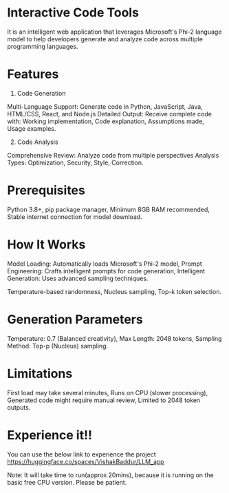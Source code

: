 # Interactive Code Tools
It is an intelligent web application that leverages Microsoft's Phi-2 language model to help developers generate and analyze code across multiple programming languages. 

# Features
1. Code Generation

Multi-Language Support: Generate code in Python, JavaScript, Java, HTML/CSS, React, and Node.js
Detailed Output: Receive complete code with:
Working implementation,
Code explanation,
Assumptions made,
Usage examples.

2. Code Analysis

Comprehensive Review: Analyze code from multiple perspectives
Analysis Types:
Optimization,
Security,
Style,
Correction.

# Prerequisites

Python 3.8+,
pip package manager,
Minimum 8GB RAM recommended,
Stable internet connection for model download.

# How It Works

Model Loading: Automatically loads Microsoft's Phi-2 model,
Prompt Engineering: Crafts intelligent prompts for code generation,
Intelligent Generation: Uses advanced sampling techniques.

Temperature-based randomness,
Nucleus sampling,
Top-k token selection.

# Generation Parameters

Temperature: 0.7 (Balanced creativity),
Max Length: 2048 tokens,
Sampling Method: Top-p (Nucleus) sampling.

# Limitations

First load may take several minutes,
Runs on CPU (slower processing),
Generated code might require manual review,
Limited to 2048 token outputs.

# Experience it!!

You can use the below link to experience the project
https://huggingface.co/spaces/VishakBaddur/LLM_app

Note: It will take time to run(approx 20mins), because it is running on the basic free CPU version.
Please be patient.
